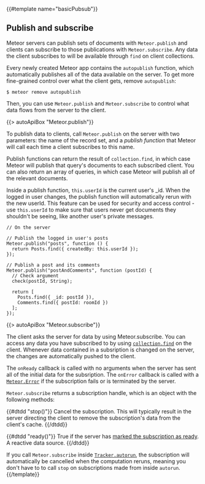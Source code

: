 {{#template name="basicPubsub"}}

<h2 id="b-pubsub"><span>Publish and subscribe</span></h2>

Meteor servers can publish sets of documents with `Meteor.publish` and clients
can subscribe to those publications with `Meteor.subscribe`. Any data the
client subscribes to will be available through `find` on client collections.

Every newly created Meteor app contains the `autopublish` function, which
automatically publishes all of the data available on the server. To get more
fine-grained control over what the client gets, remove `autopublish`:

```
$ meteor remove autopublish
```

Then, you can use `Meteor.publish` and `Meteor.subscribe` to control what
data flows from the server to the client.

{{> autoApiBox "Meteor.publish"}}

To publish data to clients, call `Meteor.publish` on the server with
two parameters: the name of the record set, and a *publish function*
that Meteor will call each time a client subscribes to this name.

Publish functions can return the result of `collection.find`, in which case
Meteor will publish that query's documents to each subscribed client. You can
also return an array of queries, in which case Meteor will publish all of the
relevant documents.

Inside a publish function, `this.userId` is the current user's _id. When the
logged in user changes, the publish function will automatically rerun with
the new userId. This feature can be used for security and access control -
use `this.userId` to make sure that users never get documents they shouldn't
be seeing, like another user's private messages.

```
// On the server

// Publish the logged in user's posts
Meteor.publish("posts", function () {
  return Posts.find({ createdBy: this.userId });
});

// Publish a post and its comments
Meteor.publish("postAndComments", function (postId) {
  // Check argument
  check(postId, String);

  return [
    Posts.find({ _id: postId }),
    Comments.find({ postId: roomId })
  ];
});
```

{{> autoApiBox "Meteor.subscribe"}}

The client asks the server for data by using Meteor.subscribe. You can
access any data you have subscribed to by using [`collection.find`](#find) on
the client. Whenever data contained in a subsription is changed on the server,
the changes are automatically pushed to the client.

The `onReady` callback is called with no arguments when the server has sent all
of the initial data for the subsription. The `onError` callback is called with a
[`Meteor.Error`](#meteor_error) if the subscription fails or is terminated by
the server.

`Meteor.subscribe` returns a subscription handle, which is an object with the
following methods:

<dl class="callbacks">
{{#dtdd "stop()"}}
Cancel the subscription. This will typically result in the server directing the
client to remove the subscription's data from the client's cache.
{{/dtdd}}

{{#dtdd "ready()"}}
True if the server has [marked the subscription as ready](#publish_ready). A
reactive data source.
{{/dtdd}}
</dl>

If you call `Meteor.subscribe` inside [`Tracker.autorun`](#tracker_autorun), the
subscription will automatically be cancelled when the computation reruns,
meaning you don't have to to call `stop` on subscriptions made from inside
`autorun`.
{{/template}}